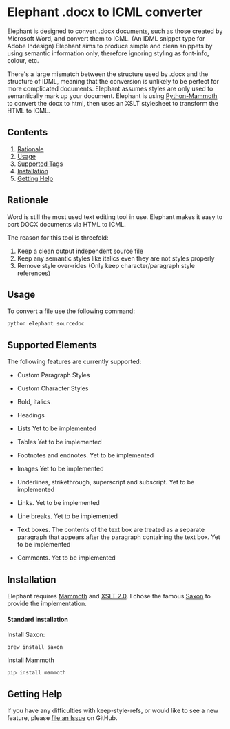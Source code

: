 

Elephant .docx to ICML converter
================================

Elephant is designed to convert .docx documents, such as those created by Microsoft Word, and convert them to ICML. (An IDML snippet type for Adobe Indesign)
Elephant aims to produce simple and clean snippets by using semantic information only, therefore ignoring styling as font-info, colour, etc.

There's a large mismatch between the structure used by .docx and the structure of IDML, meaning that the conversion is unlikely to be perfect for more complicated documents. Elephant assumes styles are only used to semantically mark up your document. Elephant is using [Python-Mammoth](https://github.com/mwilliamson/python-mammoth) to convert the docx to html, then uses an XSLT stylesheet to transform the HTML to ICML.


Contents
--------

 1. [Rationale](#rationale)
 2. [Usage](#usage)
 3. [Supported Tags](#supported-tags)
 4. [Installation](#installation)
 5. [Getting Help](#getting-help)


Rationale
---------

Word is still the most used text editing tool in use. Elephant makes it easy to port DOCX documents via HTML to ICML.

The reason for this tool is threefold:

 1. Keep a clean output independent source file
 2. Keep any semantic styles like italics even they are not styles properly
 3. Remove style over-rides (Only keep character/paragraph style references)


Usage
-----

To convert a file use the following command:

    python elephant sourcedoc


Supported Elements
------------------
The following features are currently supported:

* Custom Paragraph Styles

* Custom Character Styles

* Bold, italics

* Headings

* Lists
  Yet to be implemented

* Tables
  Yet to be implemented
  
* Footnotes and endnotes.
  Yet to be implemented

* Images
  Yet to be implemented

* Underlines, strikethrough, superscript and subscript.
  Yet to be implemented

* Links.
  Yet to be implemented

* Line breaks.
  Yet to be implemented

* Text boxes. The contents of the text box are treated as a separate paragraph
  that appears after the paragraph containing the text box.
  Yet to be implemented

* Comments.
  Yet to be implemented


Installation
------------

Elephant requires [Mammoth][] and [XSLT 2.0][]. I chose the famous [Saxon][] to provide the implementation.

[Mammoth]: https://github.com/mwilliamson/python-mammoth
[XSLT 2.0]: https://www.w3.org/TR/xslt20/
[Saxon]: https://sourceforge.net/projects/saxon/

#### Standard installation ####

Install Saxon:

    brew install saxon

Install Mammoth

    pip install mammoth



Getting Help
------------

If you have any difficulties with keep-style-refs, or would like to see a new feature, please [file an Issue][] on GitHub.

[file an issue]: http://github.com/gitbruno/keep-style-refs/issues
